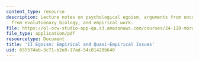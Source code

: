 ```yaml
---
content_type: resource
description: Lecture notes on psychological egoism, arguments from unconscious motives,  arguments
  from evolutionary biology, and empirical work.
file: https://ol-ocw-studio-app-qa.s3.amazonaws.com/courses/24-120-moral-psychology-spring-2009/655574ab3c71b2e817ad54c81420b640_MIT24_120s09_lec02.pdf
file_type: application/pdf
resourcetype: Document
title: 'II Egoism: Empirical and Quasi-Empirical Issues'
uid: 655574ab-3c71-b2e8-17ad-54c81420b640
---
```

